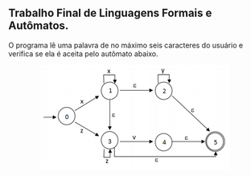 ## Trabalho Final de Linguagens Formais e Autômatos.

O programa lê uma palavra de no máximo seis caracteres do usuário e verifica se ela é aceita pelo autômato abaixo.

<p align="center"><img src="https://github.com/gabrielrhcp/trabalho-de-LFA/blob/master/automata.png"/></p>
